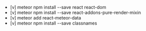 - [v] meteor npm install --save react react-dom
- [v] meteor npm install --save react-addons-pure-render-mixin
- [v] meteor add react-meteor-data
- [v] meteor npm install --save classnames
